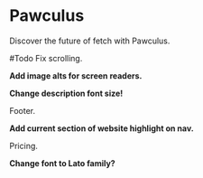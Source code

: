# Pawculus
Discover the future of fetch with Pawculus.

#Todo
Fix scrolling.

**Add image alts for screen readers.**

**Change description font size!**

Footer.

**Add current section of website highlight on nav.**

Pricing.

**Change font to Lato family?**

